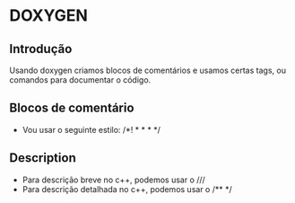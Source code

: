# DOXYGEN
## Introdução
Usando doxygen criamos blocos de comentários e usamos certas tags, ou comandos para documentar o código.
## Blocos de comentário
* Vou usar o seguinte estilo:
     /*! 
     *
     *
     *
     */ 
## Description
* Para descrição breve no c++, podemos usar o ///
* Para descrição detalhada no c++, podemos usar o /** */
